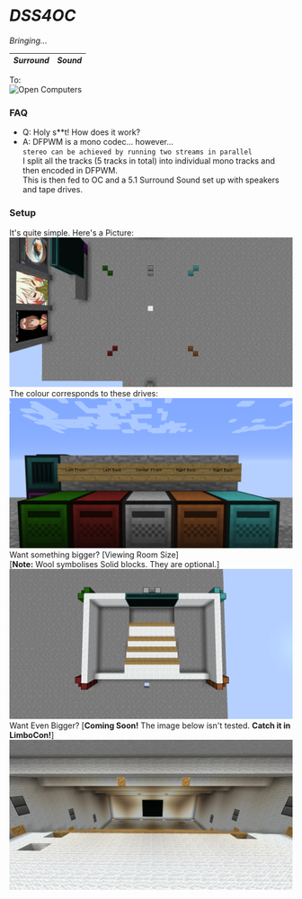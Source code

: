 # *DSS4OC*
*Bringing...*  

***Surround*** | ***Sound***
------------ | -------------

To:  
![Open Computers](https://oc.cil.li/uploads/monthly_2017_09/4_BlZNHdl.png.5ef3cdd2e78cb6f99ad2909647ee0be7.png.9d16d85155a918824825f5f0735da47e.png)

### FAQ
- Q: Holy s**t! How does it work?
- A: DFPWM is a mono codec... however...  
`stereo can be achieved by running two streams in parallel`  
 I split all the tracks (5 tracks in total) into individual mono tracks and then encoded in DFPWM.  
 This is then fed to OC and a 5.1 Surround Sound set up with speakers and tape drives.
 
### Setup  
It's quite simple. Here's a Picture:
![5.1 Pictorial](https://github.com/Joshwoo70/DSS4OC/raw/master/5.1surroundsound.png)  
The colour corresponds to these drives:
![Colour](https://github.com/Joshwoo70/DSS4OC/raw/master/drives.png)
Want something bigger? [Viewing Room Size]  
[**Note:** Wool symbolises Solid blocks. They are optional.]  
![viewing room size](https://github.com/Joshwoo70/DSS4OC/raw/master/viewingroom.png)
Want Even Bigger? [**Coming Soon!** The image below isn't tested. **Catch it in LimboCon!**]
![Theather Sized](https://github.com/Joshwoo70/DSS4OC/raw/master/largetheather.png)
